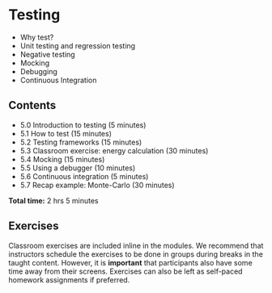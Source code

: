# Testing

- Why test?
- Unit testing and regression testing
- Negative testing
- Mocking
- Debugging
- Continuous Integration

## Contents

- 5.0 Introduction to testing (5 minutes)
- 5.1 How to test (15 minutes)
- 5.2 Testing frameworks (15 minutes)
- 5.3 Classroom exercise: energy calculation (30 minutes)
- 5.4 Mocking (15 minutes)
- 5.5 Using a debugger (10 minutes)
- 5.6 Continuous integration (5 minutes)
- 5.7 Recap example: Monte-Carlo (30 minutes)

**Total time:** 2 hrs 5 minutes

## Exercises

Classroom exercises are included inline in the modules.
We recommend that instructors schedule the exercises to be done in groups during breaks in the taught content.
However, it is **important** that participants also have some time away from their screens.
Exercises can also be left as self-paced homework assignments if preferred.
